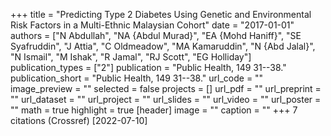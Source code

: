+++
title = "Predicting Type 2 Diabetes Using Genetic and Environmental Risk Factors in a Multi-Ethnic Malaysian Cohort"
date = "2017-01-01"
authors = ["N Abdullah", "NA {Abdul Murad}", "EA {Mohd Haniff}", "SE Syafruddin", "J Attia", "C Oldmeadow", "MA Kamaruddin", "N {Abd Jalal}", "N Ismail", "M Ishak", "R Jamal", "RJ Scott", "EG Holliday"]
publication_types = ["2"]
publication = "Public Health, 149 31--38."
publication_short = "Public Health, 149 31--38."
url_code = ""
image_preview = ""
selected = false
projects = []
url_pdf = ""
url_preprint = ""
url_dataset = ""
url_project = ""
url_slides = ""
url_video = ""
url_poster = ""
math = true
highlight = true
[header]
image = ""
caption = ""
+++
7 citations (Crossref) [2022-07-10]
